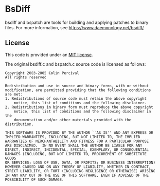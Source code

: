 # BsDiff

bsdiff and bspatch are tools for building and applying patches to binary files.
For more information, see https://www.daemonology.net/bsdiff/

## License

This code is provided under an [MIT license](LICENSE).

The original bsdiff.c and bspatch.c source code is licensed as follows:

```
Copyright 2003-2005 Colin Percival
All rights reserved

Redistribution and use in source and binary forms, with or without
modification, are permitted providing that the following conditions
are met:
1. Redistributions of source code must retain the above copyright
    notice, this list of conditions and the following disclaimer.
2. Redistributions in binary form must reproduce the above copyright
    notice, this list of conditions and the following disclaimer in the
    documentation and/or other materials provided with the distribution.

THIS SOFTWARE IS PROVIDED BY THE AUTHOR ``AS IS'' AND ANY EXPRESS OR
IMPLIED WARRANTIES, INCLUDING, BUT NOT LIMITED TO, THE IMPLIED
WARRANTIES OF MERCHANTABILITY AND FITNESS FOR A PARTICULAR PURPOSE
ARE DISCLAIMED.  IN NO EVENT SHALL THE AUTHOR BE LIABLE FOR ANY
DIRECT, INDIRECT, INCIDENTAL, SPECIAL, EXEMPLARY, OR CONSEQUENTIAL
DAMAGES (INCLUDING, BUT NOT LIMITED TO, PROCUREMENT OF SUBSTITUTE GOODS
OR SERVICES; LOSS OF USE, DATA, OR PROFITS; OR BUSINESS INTERRUPTION)
HOWEVER CAUSED AND ON ANY THEORY OF LIABILITY, WHETHER IN CONTRACT,
STRICT LIABILITY, OR TORT (INCLUDING NEGLIGENCE OR OTHERWISE) ARISING
IN ANY WAY OUT OF THE USE OF THIS SOFTWARE, EVEN IF ADVISED OF THE
POSSIBILITY OF SUCH DAMAGE.
```
